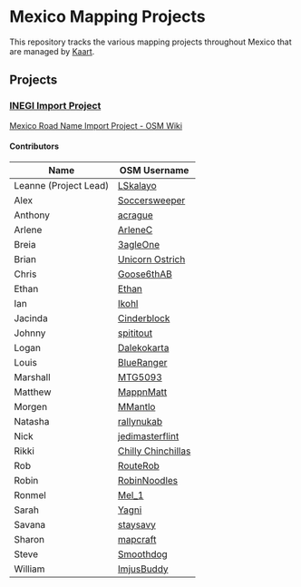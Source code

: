 # Mexico Mapping Projects
This repository tracks the various mapping projects throughout Mexico that are managed by [Kaart](https://github.com/KaartGroup/Mexico/blob/master/KAART.md "Kaart").

## Projects

### [INEGI Import Project](https://github.com/KaartGroup/Mexico/projects/1 "Project 1")
[Mexico Road Name Import Project - OSM Wiki](https://wiki.openstreetmap.org/wiki/Mexico_Road_Name_Import_Project "Mexico Road Name Import Project")


#### Contributors
| Name                  | OSM Username                                                                  |
|-----------------------|-------------------------------------------------------------------------------|
| Leanne (Project Lead) | [LSkalayo](https://www.openstreetmap.org/user/LSkalayo)                       |
| Alex                  | [Soccersweeper](https://www.openstreetmap.org/user/Soccersweeper)             |
| Anthony               | [acrague](https://www.openstreetmap.org/user/acrague)                         |
| Arlene                | [ArleneC](https://www.openstreetmap.org/user/ArleneC)                         |
| Breia                 | [3agleOne](https://www.openstreetmap.org/user/3agleOne)                       |
| Brian                 | [Unicorn Ostrich](https://www.openstreetmap.org/user/Unicorn%20Ostrich)       |
| Chris                 | [Goose6thAB](https://www.openstreetmap.org/user/Goose6thAB)                   |
| Ethan                 | [Ethan](https://www.openstreetmap.org/user/Ethan)                             |
| Ian                   | [Ikohl](https://www.openstreetmap.org/user/Ikohl)                             |
| Jacinda               | [Cinderblock](https://www.openstreetmap.org/user/Cinderblock)                 |
| Johnny                | [spititout](https://www.openstreetmap.org/user/spititout)                     |
| Logan                 | [Dalekokarta](https://www.openstreetmap.org/user/Dalekokarta)                 |
| Louis                 | [BlueRanger](https://www.openstreetmap.org/user/BlueRanger)                   |
| Marshall              | [MTG5093](https://www.openstreetmap.org/user/MTG5093)                         |
| Matthew               | [MappnMatt](https://www.openstreetmap.org/user/MappnMatt)                     |
| Morgen                | [MMantlo](https://www.openstreetmap.org/user/MMantlo)                         |
| Natasha               | [rallynukab](https://www.openstreetmap.org/user/rallynukab)                   |
| Nick                  | [jedimasterflint](https://www.openstreetmap.org/user/jedimasterflint)         |
| Rikki                 | [Chilly Chinchillas](https://www.openstreetmap.org/user/Chilly%20Chinchillas) |
| Rob                   | [RouteRob](https://www.openstreetmap.org/user/RouteRob)                       |
| Robin                 | [RobinNoodles](https://www.openstreetmap.org/user/RobinNoodles)               |
| Ronmel                | [Mel_1](https://www.openstreetmap.org/user/Mel_1)                             |
| Sarah                 | [Yagni](https://www.openstreetmap.org/user/Yagni)                             |
| Savana                | [staysavy](https://www.openstreetmap.org/user/staysavy)                       |
| Sharon                | [mapcraft](https://www.openstreetmap.org/user/mapcraft)                       |
| Steve                 | [Smoothdog](https://www.openstreetmap.org/user/Smoothdog)                     |
| William               | [ImjusBuddy](https://www.openstreetmap.org/user/ImjusBuddy)                   |
